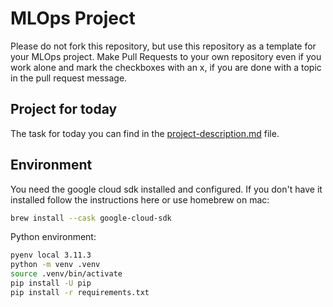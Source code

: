 # MLOps Project


Please do not fork this repository, but use this repository as a template for your MLOps project. Make Pull Requests to your own repository even if you work alone and mark the checkboxes with an x, if you are done with a topic in the pull request message.

## Project for today
The task for today you can find in the [project-description.md](project-description.md) file.



## Environment

You need the google cloud sdk installed and configured. If you don't have it installed follow the instructions here or use homebrew on mac:
```bash
brew install --cask google-cloud-sdk
```

Python environment:

```bash
pyenv local 3.11.3
python -m venv .venv
source .venv/bin/activate
pip install -U pip
pip install -r requirements.txt
```
